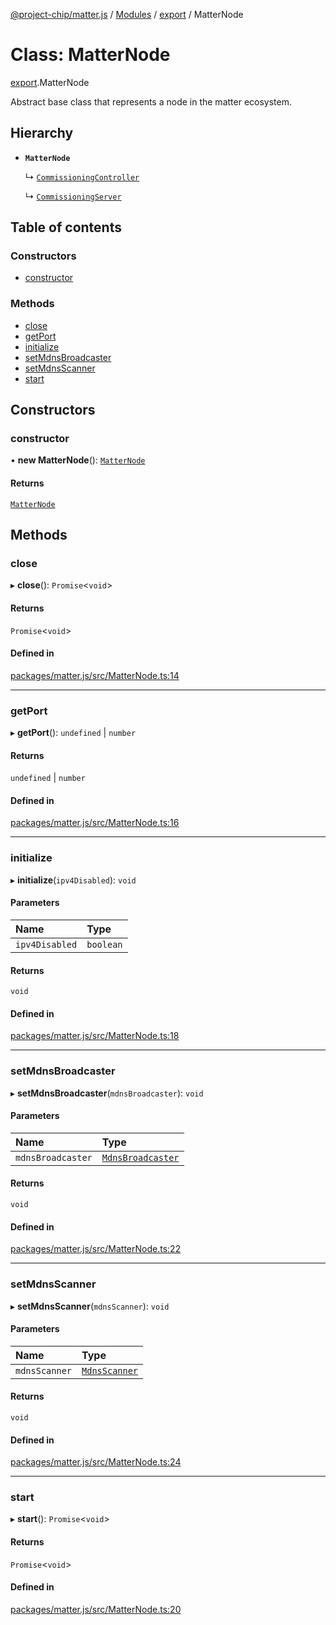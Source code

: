 [@project-chip/matter.js](../README.md) / [Modules](../modules.md) / [export](../modules/export.md) / MatterNode

# Class: MatterNode

[export](../modules/export.md).MatterNode

Abstract base class that represents a node in the matter ecosystem.

## Hierarchy

- **`MatterNode`**

  ↳ [`CommissioningController`](export.CommissioningController.md)

  ↳ [`CommissioningServer`](export.CommissioningServer.md)

## Table of contents

### Constructors

- [constructor](export.MatterNode.md#constructor)

### Methods

- [close](export.MatterNode.md#close)
- [getPort](export.MatterNode.md#getport)
- [initialize](export.MatterNode.md#initialize)
- [setMdnsBroadcaster](export.MatterNode.md#setmdnsbroadcaster)
- [setMdnsScanner](export.MatterNode.md#setmdnsscanner)
- [start](export.MatterNode.md#start)

## Constructors

### constructor

• **new MatterNode**(): [`MatterNode`](export.MatterNode.md)

#### Returns

[`MatterNode`](export.MatterNode.md)

## Methods

### close

▸ **close**(): `Promise`\<`void`\>

#### Returns

`Promise`\<`void`\>

#### Defined in

[packages/matter.js/src/MatterNode.ts:14](https://github.com/project-chip/matter.js/blob/2d9f2165d2672864fda3496a6d0d5f93597f82c6/packages/matter.js/src/MatterNode.ts#L14)

___

### getPort

▸ **getPort**(): `undefined` \| `number`

#### Returns

`undefined` \| `number`

#### Defined in

[packages/matter.js/src/MatterNode.ts:16](https://github.com/project-chip/matter.js/blob/2d9f2165d2672864fda3496a6d0d5f93597f82c6/packages/matter.js/src/MatterNode.ts#L16)

___

### initialize

▸ **initialize**(`ipv4Disabled`): `void`

#### Parameters

| Name | Type |
| :------ | :------ |
| `ipv4Disabled` | `boolean` |

#### Returns

`void`

#### Defined in

[packages/matter.js/src/MatterNode.ts:18](https://github.com/project-chip/matter.js/blob/2d9f2165d2672864fda3496a6d0d5f93597f82c6/packages/matter.js/src/MatterNode.ts#L18)

___

### setMdnsBroadcaster

▸ **setMdnsBroadcaster**(`mdnsBroadcaster`): `void`

#### Parameters

| Name | Type |
| :------ | :------ |
| `mdnsBroadcaster` | [`MdnsBroadcaster`](mdns_export.MdnsBroadcaster.md) |

#### Returns

`void`

#### Defined in

[packages/matter.js/src/MatterNode.ts:22](https://github.com/project-chip/matter.js/blob/2d9f2165d2672864fda3496a6d0d5f93597f82c6/packages/matter.js/src/MatterNode.ts#L22)

___

### setMdnsScanner

▸ **setMdnsScanner**(`mdnsScanner`): `void`

#### Parameters

| Name | Type |
| :------ | :------ |
| `mdnsScanner` | [`MdnsScanner`](mdns_export.MdnsScanner.md) |

#### Returns

`void`

#### Defined in

[packages/matter.js/src/MatterNode.ts:24](https://github.com/project-chip/matter.js/blob/2d9f2165d2672864fda3496a6d0d5f93597f82c6/packages/matter.js/src/MatterNode.ts#L24)

___

### start

▸ **start**(): `Promise`\<`void`\>

#### Returns

`Promise`\<`void`\>

#### Defined in

[packages/matter.js/src/MatterNode.ts:20](https://github.com/project-chip/matter.js/blob/2d9f2165d2672864fda3496a6d0d5f93597f82c6/packages/matter.js/src/MatterNode.ts#L20)
